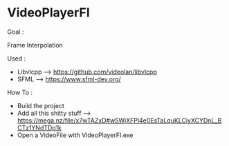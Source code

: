 # VideoPlayerFI

Goal :

  Frame Interpolation


Used :
 - Libvlcpp --> https://github.com/videolan/libvlcpp
 - SFML     --> https://www.sfml-dev.org/
  
How To :

 - Build the project
 - Add all this shitty stuff --> https://mega.nz/file/x7wTAZxD#w5WjXFPl4e0EsTaLquKLCiyXCYDnL_BCTz1YNdTDp1k
 - Open a VideoFile with VideoPlayerFI.exe
